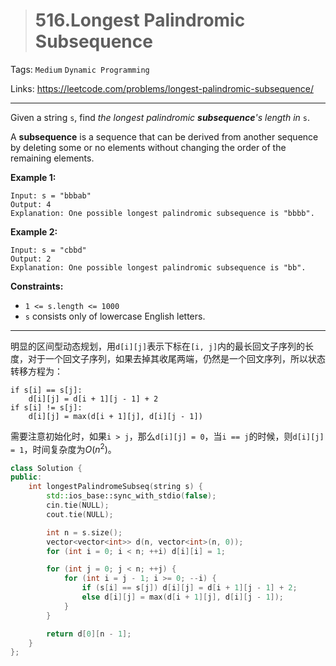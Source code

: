 > # 516.Longest Palindromic Subsequence

Tags: `Medium` `Dynamic Programming`

Links: https://leetcode.com/problems/longest-palindromic-subsequence/

-----

Given a string `s`, find *the longest palindromic **subsequence**'s length in* `s`.

A **subsequence** is a sequence that can be derived from another sequence by deleting some or no elements without changing the order of the remaining elements.

**Example 1:**

```
Input: s = "bbbab"
Output: 4
Explanation: One possible longest palindromic subsequence is "bbbb".
```

**Example 2:**

```
Input: s = "cbbd"
Output: 2
Explanation: One possible longest palindromic subsequence is "bb".
```

**Constraints:**

- `1 <= s.length <= 1000`
- `s` consists only of lowercase English letters.

----

明显的区间型动态规划，用`d[i][j]`表示下标在`[i, j]`内的最长回文子序列的长度，对于一个回文子序列，如果去掉其收尾两端，仍然是一个回文序列，所以状态转移方程为：

```
if s[i] == s[j]:
	d[i][j] = d[i + 1][j - 1] + 2
if s[i] != s[j]:
	d[i][j] = max(d[i + 1][j], d[i][j - 1])
```

需要注意初始化时，如果`i > j`，那么`d[i][j] = 0`，当`i == j`的时候，则`d[i][j] = 1`，时间复杂度为$O(n^2)$。

```c++
class Solution {
public:
    int longestPalindromeSubseq(string s) {
    	std::ios_base::sync_with_stdio(false);
    	cin.tie(NULL);
    	cout.tie(NULL);

    	int n = s.size();
    	vector<vector<int>> d(n, vector<int>(n, 0));
    	for (int i = 0; i < n; ++i) d[i][i] = 1;

    	for (int j = 0; j < n; ++j) {
    		for (int i = j - 1; i >= 0; --i) {
    			if (s[i] == s[j]) d[i][j] = d[i + 1][j - 1] + 2;
    			else d[i][j] = max(d[i + 1][j], d[i][j - 1]);
    		}
    	}

    	return d[0][n - 1];
    }
};
```


